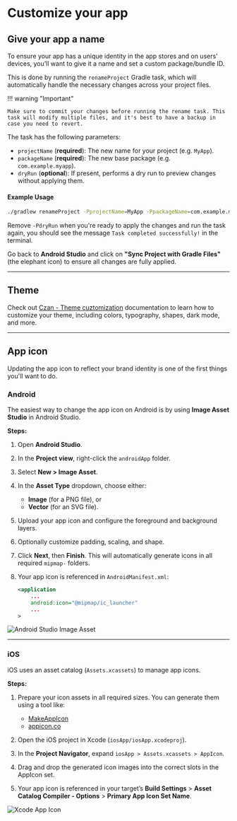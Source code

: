 # Customize your app

## Give your app a name

To ensure your app has a unique identity in the app stores and on users' devices, you’ll want to give it a name and set a custom package/bundle ID.

This is done by running the `renameProject` Gradle task, which will automatically handle the necessary changes across your project files.

!!! warning "Important"

    Make sure to commit your changes before running the rename task. This task will modify multiple files, and it's best to have a backup in case you need to revert.

The task has the following parameters:

* `projectName` (**required**): The new name for your project (e.g. `MyApp`).
* `packageName` (**required**): The new base package (e.g. `com.example.myapp`).
* `dryRun` (**optional**): If present, performs a dry run to preview changes without applying them.

<h4>Example Usage</h4>

```bash
./gradlew renameProject -PprojectName=MyApp -PpackageName=com.example.myapp -PdryRun
```

Remove `-PdryRun` when you're ready to apply the changes and run the task again, you should see the message `Task completed successfully!` in the terminal.

Go back to **Android Studio** and click on **"Sync Project with Gradle Files"** (the elephant icon) to ensure all changes are fully applied.

---

## Theme

Check out [Czan - Theme cuztomization](https://www.czan.dev/setup/#theme-customization) documentation to learn how to customize your theme, including colors, typography, shapes, dark mode, and more.

--- 

## App icon

Updating the app icon to reflect your brand identity is one of the first things you'll want to do.

### Android

The easiest way to change the app icon on Android is by using **Image Asset Studio** in Android Studio.

**Steps:**

1. Open **Android Studio**.
2. In the **Project view**, right-click the `androidApp` folder.
3. Select **New > Image Asset**.
4. In the **Asset Type** dropdown, choose either:
    * **Image** (for a PNG file), or
    * **Vector** (for an SVG file).
5. Upload your app icon and configure the foreground and background layers.
6. Optionally customize padding, scaling, and shape.
7. Click **Next**, then **Finish**.
   This will automatically generate icons in all required `mipmap-` folders.

8. Your app icon is referenced in `AndroidManifest.xml`:
   ```xml title="AndroidManifest.xml"
   <application
       ...   
       android:icon="@mipmap/ic_launcher"
       ...
   >
   ```

![Android Studio Image Asset](/assets/images/android-studio-image-asset.png)

---

### iOS

iOS uses an asset catalog (`Assets.xcassets`) to manage app icons.

**Steps:**

1. Prepare your icon assets in all required sizes. You can generate them using a tool like:

    * [MakeAppIcon](https://makeappicon.com/)
    * [appicon.co](https://appicon.co)

2. Open the iOS project in Xcode (`iosApp/iosApp.xcodeproj`).

3. In the **Project Navigator**, expand `iosApp > Assets.xcassets > AppIcon`.

4. Drag and drop the generated icon images into the correct slots in the AppIcon set.

5. Your app icon is referenced in your target’s **Build Settings** > **Asset Catalog Compiler - Options** > **Primary App Icon Set Name**.

![Xcode App Icon](/assets/images/xcode-app-icon.png)

